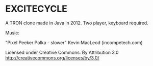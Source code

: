# EXCITECYCLE

A TRON clone made in Java in 2012. Two player, keyboard required.

Music:

"Pixel Peeker Polka - slower"
Kevin MacLeod (incompetech.com)

Licensed under Creative Commons: By Attribution 3.0
http://creativecommons.org/licenses/by/3.0/
